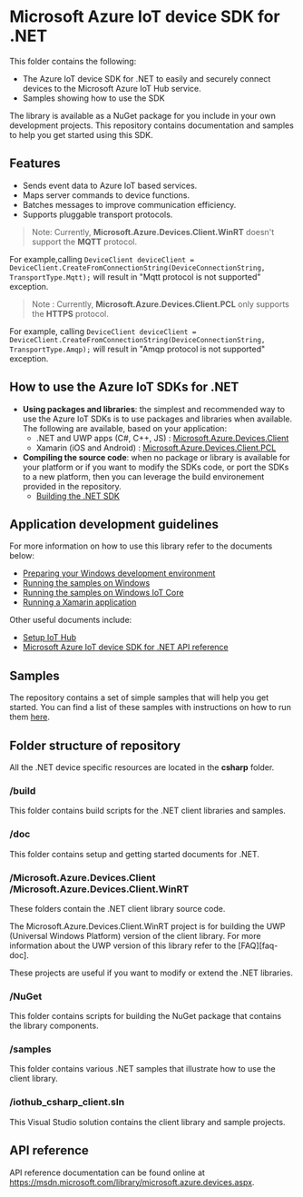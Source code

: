 # Microsoft Azure IoT device SDK for .NET

This folder contains the following:
* The Azure IoT device SDK for .NET to easily and securely connect devices to the Microsoft Azure IoT Hub service.
* Samples showing how to use the SDK

The library is available as a NuGet package for you include in your own development projects. This repository contains documentation and samples to help you get started using this SDK.

## Features

 * Sends event data to Azure IoT based services.
 * Maps server commands to device functions.
 * Batches messages to improve communication efficiency.
 * Supports pluggable transport protocols.

> Note: Currently, **Microsoft.Azure.Devices.Client.WinRT** doesn't support the **MQTT** protocol.

For example,calling `DeviceClient deviceClient = DeviceClient.CreateFromConnectionString(DeviceConnectionString, TransportType.Mqtt);` will result in "Mqtt protocol is not supported" exception.

> Note : Currently, **Microsoft.Azure.Devices.Client.PCL** only supports the **HTTPS** protocol.

For example, calling `DeviceClient deviceClient = DeviceClient.CreateFromConnectionString(DeviceConnectionString, TransportType.Amqp);` will result in "Amqp protocol is not supported" exception.

## How to use the Azure IoT SDKs for .NET

* **Using packages and libraries**: the simplest and recommended way to use the Azure IoT SDKs is to use packages and libraries when available. The following are available, based on your application:
    * .NET and UWP apps (C#, C++, JS)    : [Microsoft.Azure.Devices.Client](./doc/devbox_setup.md#directly_using_sdk)
    * Xamarin (iOS and Android)          : [Microsoft.Azure.Devices.Client.PCL](./doc/devbox_setup.md#directly_using_sdk)
*  **Compiling the source code**: when no package or library is available for your platform or if you want to modify the SDKs code, or port the SDKs to a new platform, then you can leverage the build environement provided in the repository.
    * [Building the .NET SDK](./doc/devbox_setup.md#building_sdk)

## Application development guidelines
For more information on how to use this library refer to the documents below:
- [Preparing your Windows development environment][devbox-setup]
- [Running the samples on Windows][run-sample-on-desktop-windows]
- [Running the samples on Windows IoT Core][run-sample-on-windows-iot-core]
- [Running a Xamarin application][run-csharp-pcl]

Other useful documents include:
- [Setup IoT Hub][setup-iothub]
- [Microsoft Azure IoT device SDK for .NET API reference][dotnet-api-ref]

## Samples

The repository contains a set of simple samples that will help you get started.
You can find a list of these samples with instructions on how to run them [here](samples/readme.md). 

## Folder structure of repository

All the .NET device specific resources are located in the **csharp** folder.

### /build

This folder contains build scripts for the .NET client libraries and samples.

### /doc

This folder contains setup and getting started documents for .NET.

### /Microsoft.Azure.Devices.Client  /Microsoft.Azure.Devices.Client.WinRT

These folders contain the .NET client library source code.

The Microsoft.Azure.Devices.Client.WinRT project is for building the UWP (Universal Windows Platform) version of the client library. For more information about the UWP version of this library refer to the [FAQ][faq-doc].

These projects are useful if you want to modify or extend the .NET libraries.

### /NuGet

This folder contains scripts for building the NuGet package that contains the library components.

### /samples

This folder contains various .NET samples that illustrate how to use the client library.

### /iothub_csharp_client.sln

This Visual Studio solution contains the client library and sample projects.

## API reference

API reference documentation can be found online at https://msdn.microsoft.com/library/microsoft.azure.devices.aspx.

[setup-iothub]: ../../doc/setup_iothub.md
[devbox-setup]: doc/devbox_setup.md
[run-sample-on-desktop-windows]: doc/windows-desktop-csharp.md
[run-sample-on-windows-iot-core]: doc/windows10-iotcore-csharp.md
[run-csharp-pcl]: doc/csharp-pcl.md
[dotnet-api-ref]: https://msdn.microsoft.com/library/microsoft.azure.devices.aspx
